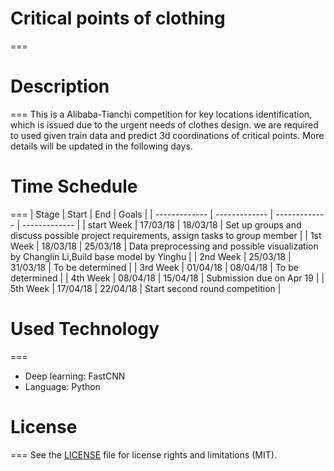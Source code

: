# Critical points of clothing
===

# Description
===
This is a Alibaba-Tianchi competition for key locations identification, which is issued due to the urgent needs of clothes design.
we are required to used given train data and predict 3d coordinations of critical points.
More details will be updated in the following days.

# Time Schedule
===
| Stage | Start  | End | Goals |
| ------------- | ------------- | ------------- | ------------- |
| start Week | 17/03/18  | 18/03/18 | Set up groups and discuss possible project requirements, assign tasks to group member |
| 1st Week | 18/03/18  | 25/03/18 | Data preprocessing and possible visualization by Changlin Li,Build base model by Yinghu |
| 2nd Week | 25/03/18  | 31/03/18 | To be determined |
| 3rd Week | 01/04/18  | 08/04/18 | To be determined |
| 4th Week | 08/04/18  | 15/04/18 | Submission due on Apr 19 |
| 5th Week | 17/04/18  | 22/04/18 | Start second round competition |

# Used Technology
===
- Deep learning: FastCNN
- Language: Python

# License
===
See the [LICENSE](https://opensource.org/licenses/MIT) file for license rights and limitations (MIT).
